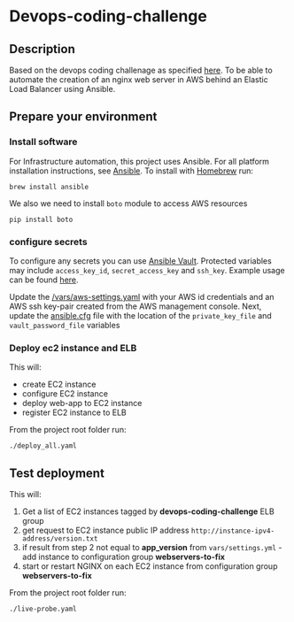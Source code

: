 # Devops-coding-challenge

## Description
Based on the devops coding challenage as specified [here](https://github.com/adazzle/devops-coding-challenge). To be able to automate the creation of an nginx web server in AWS behind an Elastic Load Balancer using Ansible.

## Prepare your environment

### Install software
For Infrastructure automation, this project uses Ansible. For all platform installation instructions, see [Ansible](https://www.ansible.com). To install with [Homebrew](http://docs.brew.sh/Installation.html) run:

    brew install ansible

We also we need to install `boto` module to access AWS resources

    pip install boto

### configure secrets
To configure any secrets you can use [Ansible Vault](http://docs.ansible.com/ansible/playbooks_vault.html). Protected variables may include ```access_key_id```, ```secret_access_key``` and ```ssh_key```. Example usage can be found [here](https://gist.github.com/tristanfisher/e5a306144a637dc739e7).

Update the [/vars/aws-settings.yaml](./vars/aws-settings.yaml) with your AWS id credentials and an AWS ssh key-pair created from the AWS management console. Next, update the [ansible.cfg](./ansible.cfg) file with the location of the ```private_key_file``` and ```vault_password_file``` variables


### Deploy ec2 instance and ELB
This will:
* create EC2 instance
* configure EC2 instance
* deploy web-app to EC2 instance
* register EC2 instance to ELB

From the project root folder run:


    ./deploy_all.yaml


## Test deployment
This will:
1. Get a list of EC2 instances tagged by **devops-coding-challenge** ELB group
2. get request to EC2 instance public IP address `http://instance-ipv4-address/version.txt`
3. if result from step 2 not equal to **app_version** from  `vars/settings.yml` - add instance to configuration group **webservers-to-fix**
4. start or restart NGINX on each EC2 instance from configuration group **webservers-to-fix**

From the project root folder run:

    ./live-probe.yaml
